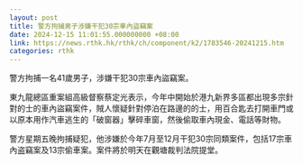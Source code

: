 ```yaml
---
layout: post
title: 警方拘捕男子涉嫌干犯30宗車內盜竊案
date: 2024-12-15 11:01:55.000000000 +08:00
link: https://news.rthk.hk/rthk/ch/component/k2/1783546-20241215.htm
categories: rthk
---
```


警方拘捕一名41歲男子，涉嫌干犯30宗車內盜竊案。

東九龍總區重案組高級督察蔡定光表示，今年中開始於港九新界多區都出現多宗針對的士的車內盜竊案件，賊人懷疑針對停泊在路邊的的士，用百合匙去打開車門或以原本用作汽車逃生的「破窗器」擊碎車窗，然後偷取車內現金、電話等財物。

警方星期五晚拘捕疑犯，他涉嫌於今年7月至12月干犯30宗同類案件，包括17宗車內盗竊案及13宗偷車案。案件將於明天在觀塘裁判法院提堂。
